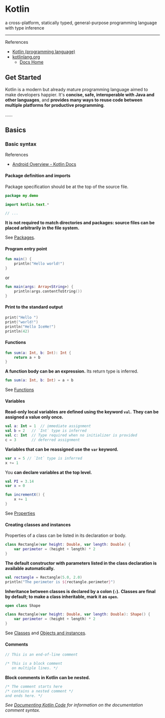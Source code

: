 # Kotlin

a cross-platform, statically typed, general-purpose programming language with type inference

---

References

- [Kotlin (programming language)](https://en.wikipedia.org/wiki/Kotlin_(programming_language))
- [kotlinlang.org](https://kotlinlang.org/)
    - [Docs Home](https://kotlinlang.org/docs/home.html)

## Get Started

Kotlin is a modern but already mature programming language aimed to make developers happier.
It's **concise, safe, interoperable with Java and other languages**, and **provides many ways to reuse code between multiple platforms for productive programming**.

……

## Basics

### Basic syntax

References

- [Android Overview - Kotlin Docs](https://kotlinlang.org/docs/basic-syntax.html)

#### Package definition and imports

Package specification should be at the top of the source file.

```kt
package my.demo

import kotlin.text.*

// ...
```

**It is not required to match directories and packages: source files can be placed arbitrarily in the file system.**

See [Packages](https://kotlinlang.org/docs/packages.html).

#### Program entry point

```kt
fun main() {
    println("Hello world!")
}
```

or

```kt
fun main(args: Array<String>) {
    println(args.contentToString())
}
```

#### Print to the standard output

```kt
print("Hello ")
print("world!")
println("Hello IceHe!")
println(42)
```

#### Functions

```kt
fun sum(a: Int, b: Int): Int {
    return a + b
}
```

**A function body can be an expression.**
Its return type is inferred.

```kt
fun sum(a: Int, b: Int) = a + b
```

See [Functions](https://kotlinlang.org/docs/functions.html)

#### Variables

**Read-only local variables are defined using the keyword `val`.**
**They can be assigned a value only once.**

```kt
val a: Int = 1  // immediate assignment
val b = 2   // `Int` type is inferred
val c: Int  // Type required when no initializer is provided
c = 3       // deferred assignment
```

**Variables that can be reassigned use the `var` keyword.**

```kt
var x = 5 // `Int` type is inferred
x += 1
```

You **can declare variables at the top level.**

```kt
val PI = 3.14
var x = 0

fun incrementX() {
    x += 1
}
```

See [Properties](https://kotlinlang.org/docs/properties.html)

#### Creating classes and instances

Properties of a class can be listed in its declaration or body.

```kt
class Rectangle(var height: Double, var length: Double) {
    var perimeter = (height + length) * 2
}
```

**The default constructor with parameters listed in the class declaration is available automatically.**

```kt
val rectangle = Rectangle(5.0, 2.0)
println("The perimeter is ${rectangle.perimeter}")
```

**Inheritance between classes is declared by a colon (`:`).**
**Classes are final by default; to make a class inheritable, mark it as `open`.**

```kt
open class Shape

class Rectangle(var height: Double, var length: Double): Shape() {
    var perimeter = (height + length) * 2
}
```

See [Classes](https://kotlinlang.org/docs/classes.html) and [Objects and instances](https://kotlinlang.org/docs/object-declarations.html).

#### Comments

```kt
// This is an end-of-line comment

/* This is a block comment
   on multiple lines. */
```

**Block comments in Kotlin can be nested.**

```kt
/* The comment starts here
/* contains a nested comment *⁠/
and ends here. */
```

_See [Documenting Kotlin Code](https://kotlinlang.org/docs/kotlin-doc.html) for information on the documentation comment syntax._

